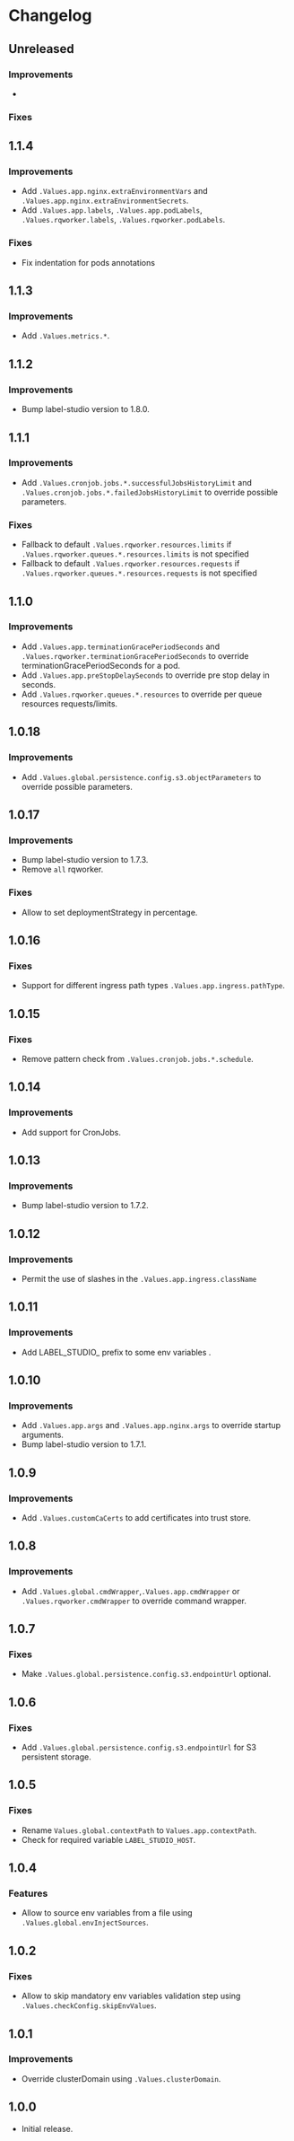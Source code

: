 # Changelog

## Unreleased

### Improvements

* 

### Fixes
## 1.1.4
### Improvements
* Add `.Values.app.nginx.extraEnvironmentVars` and `.Values.app.nginx.extraEnvironmentSecrets`.
* Add `.Values.app.labels`, `.Values.app.podLabels`, `.Values.rqworker.labels`, `.Values.rqworker.podLabels`.
### Fixes
* Fix indentation for pods annotations

## 1.1.3
### Improvements
* Add `.Values.metrics.*`.

## 1.1.2
### Improvements
* Bump label-studio version to 1.8.0.

## 1.1.1
### Improvements
* Add `.Values.cronjob.jobs.*.successfulJobsHistoryLimit` and `.Values.cronjob.jobs.*.failedJobsHistoryLimit` to override possible parameters.
### Fixes
* Fallback to default `.Values.rqworker.resources.limits` if `.Values.rqworker.queues.*.resources.limits` is not specified
* Fallback to default `.Values.rqworker.resources.requests` if `.Values.rqworker.queues.*.resources.requests` is not specified

## 1.1.0
### Improvements
* Add `.Values.app.terminationGracePeriodSeconds` and `.Values.rqworker.terminationGracePeriodSeconds` to override terminationGracePeriodSeconds for a pod.
* Add `.Values.app.preStopDelaySeconds` to override pre stop delay in seconds.
* Add `.Values.rqworker.queues.*.resources` to override per queue resources requests/limits.

## 1.0.18
### Improvements
* Add `.Values.global.persistence.config.s3.objectParameters` to override possible parameters.

## 1.0.17
### Improvements
* Bump label-studio version to 1.7.3.
* Remove `all` rqworker.
### Fixes
* Allow to set deploymentStrategy in percentage.

## 1.0.16
### Fixes
* Support for different ingress path types `.Values.app.ingress.pathType`.

## 1.0.15
### Fixes
* Remove pattern check from `.Values.cronjob.jobs.*.schedule`.

## 1.0.14
### Improvements
* Add support for CronJobs.

## 1.0.13
### Improvements
* Bump label-studio version to 1.7.2.

## 1.0.12
### Improvements
* Permit the use of slashes in the `.Values.app.ingress.className`

## 1.0.11
### Improvements
* Add LABEL_STUDIO_ prefix to some env variables .

## 1.0.10
### Improvements
* Add `.Values.app.args` and `.Values.app.nginx.args` to override startup arguments.
* Bump label-studio version to 1.7.1.

## 1.0.9
### Improvements
* Add `.Values.customCaCerts` to add certificates into trust store.

## 1.0.8
### Improvements
* Add `.Values.global.cmdWrapper`,`.Values.app.cmdWrapper` or `.Values.rqworker.cmdWrapper` to override command wrapper.

## 1.0.7
### Fixes
* Make `.Values.global.persistence.config.s3.endpointUrl` optional.

## 1.0.6
### Fixes
* Add `.Values.global.persistence.config.s3.endpointUrl` for S3 persistent storage.

## 1.0.5
### Fixes
* Rename `Values.global.contextPath` to `Values.app.contextPath`.
* Check for required variable `LABEL_STUDIO_HOST`.

## 1.0.4
### Features
* Allow to source env variables from a file using `.Values.global.envInjectSources`.

## 1.0.2
### Fixes
* Allow to skip mandatory env variables validation step using `.Values.checkConfig.skipEnvValues`.

## 1.0.1
### Improvements
* Override clusterDomain using `.Values.clusterDomain`.

## 1.0.0
* Initial release.

